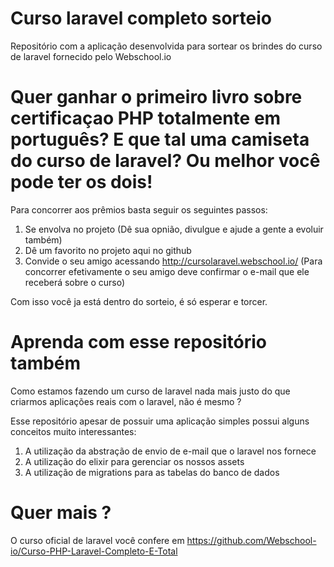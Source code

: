 # Curso laravel completo sorteio

Repositório com a aplicação desenvolvida para sortear os brindes do curso de laravel fornecido pelo Webschool.io

# Quer ganhar o primeiro livro sobre certificaçao PHP totalmente em português? E que tal uma camiseta do curso de laravel? Ou melhor você pode ter os dois!

Para concorrer aos prêmios basta seguir os seguintes passos:

1. Se envolva no projeto (Dê sua opnião, divulgue e ajude a gente a evoluir também)
2. Dê um favorito no projeto aqui no github
3. Convide o seu amigo acessando http://cursolaravel.webschool.io/ (Para concorrer efetivamente o seu amigo deve confirmar o e-mail que ele receberá sobre o curso)

Com isso você ja está dentro do sorteio, é só esperar e torcer.

# Aprenda com esse repositório também

Como estamos fazendo um curso de laravel nada mais justo do que criarmos aplicações reais com o laravel, não é mesmo ?

Esse repositório apesar de possuir uma aplicação simples possui alguns conceitos muito interessantes:

1. A utilização da abstração de envio de e-mail que o laravel nos fornece
2. A utilização do elixir para gerenciar os nossos assets
3. A utilização de migrations para as tabelas do banco de dados

# Quer mais ?

O curso oficial de laravel você confere em https://github.com/Webschool-io/Curso-PHP-Laravel-Completo-E-Total